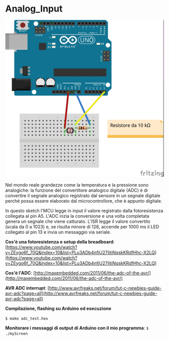 # Analog_Input

![GitHub Logo](fotoresistore.jpg)

Nel mondo reale grandezze come la temperatura e la pressione sono analogiche: la funzione del convertitore analogico digitale (ADC) è di convertire il segnale analogico registrato dal sensore in un segnale digitale perché possa essere elaborato dal microcontrollore, che è appunto digitale.

In questo sketch l'MCU legge in input il valore registrato dalla fotoresistenza collegata al pin A5. L'ADC inzia la conversione e una volta completata genera un segnale che viene catturato. L'ISR legge il valore convertito (scala da 0 a 1023) e, se risulta minore di 128, accende per 1000 ms il LED collegato al pin 13 e invia un messaggio via seriale.

**Cos'è una fotoresistenza e setup della breadboard**: [https://www.youtube.com/watch?v=ZEygo6f_70Q&index=10&list=PLu3ADb4nfjU27IitiNqskKRdfHhc-X2LQ](https://www.youtube.com/watch?v=ZEygo6f_70Q&index=10&list=PLu3ADb4nfjU27IitiNqskKRdfHhc-X2LQ)

**Cos'è l'ADC**: [http://maxembedded.com/2011/06/the-adc-of-the-avr/](http://maxembedded.com/2011/06/the-adc-of-the-avr/)

**AVR ADC interrupt**: [http://www.avrfreaks.net/forum/tut-c-newbies-guide-avr-adc?page=all](http://www.avrfreaks.net/forum/tut-c-newbies-guide-avr-adc?page=all)

**Compilazione, flashing su Arduino ed esecuzione**

`$ make adc_test.hex`

**Monitorare i messaggi di output di Arduino con il mio programma**: `$ ./myScreen`

